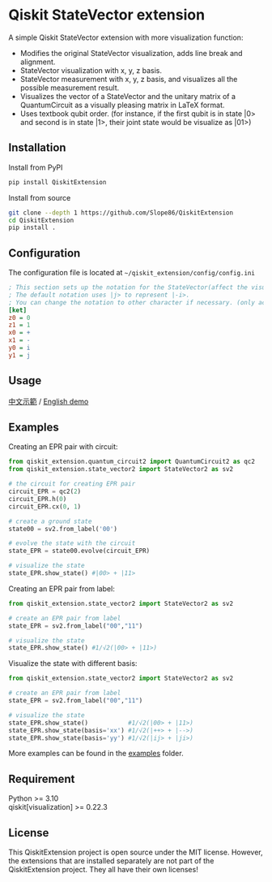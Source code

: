
# Qiskit StateVector extension

A simple Qiskit StateVector extension with more visualization function:

* Modifies the original StateVector visualization, adds line break and alignment.
* StateVector visualization with x, y, z basis.
* StateVector measurement with x, y, z basis, and visualizes all the possible measurement result.
* Visualizes the vector of a StateVector and the unitary matrix of a QuantumCircuit as a visually pleasing matrix in LaTeX format.
* Uses textbook qubit order. (for instance, if the first qubit is in state |0> and second is in state |1>, their joint state would be visualize as |01>)

## Installation

Install from PyPI

```bash
pip install QiskitExtension
```

Install from source

```bash
git clone --depth 1 https://github.com/Slope86/QiskitExtension
cd QiskitExtension
pip install .
```

## Configuration

The configuration file is located at `~/qiskit_extension/config/config.ini`

```ini
; This section sets up the notation for the StateVector(affect the visualization result and the constructor funcition from_label() ).
; The default notation uses |j> to represent |-i>. 
; You can change the notation to other character if necessary. (only accept single character.)
[ket]
z0 = 0
z1 = 1
x0 = +
x1 = -
y0 = i
y1 = j
```

## Usage

[中文示範](https://github.com/Slope86/QiskitExtension/blob/master/examples/0.%20%E5%9F%BA%E6%9C%AC%E6%93%8D%E4%BD%9C.ipynb) / [English demo](https://github.com/Slope86/QiskitExtension/blob/master/examples/eng%20(beta)/0.%20Basic%20operation.ipynb)

## Examples

Creating an EPR pair with circuit:

```python
from qiskit_extension.quantum_circuit2 import QuantumCircuit2 as qc2
from qiskit_extension.state_vector2 import StateVector2 as sv2

# the circuit for creating EPR pair
circuit_EPR = qc2(2)
circuit_EPR.h(0)
circuit_EPR.cx(0, 1)

# create a ground state
state00 = sv2.from_label('00')

# evolve the state with the circuit
state_EPR = state00.evolve(circuit_EPR)

# visualize the state
state_EPR.show_state() #|00> + |11>
```

Creating an EPR pair from label:
  
```python
from qiskit_extension.state_vector2 import StateVector2 as sv2

# create an EPR pair from label
state_EPR = sv2.from_label("00","11")

# visualize the state
state_EPR.show_state() #1/√2(|00> + |11>)
```

Visualize the state with different basis:

```python
from qiskit_extension.state_vector2 import StateVector2 as sv2

# create an EPR pair from label
state_EPR = sv2.from_label("00","11")

# visualize the state
state_EPR.show_state()           #1/√2(|00> + |11>)
state_EPR.show_state(basis='xx') #1/√2(|++> + |-->)
state_EPR.show_state(basis='yy') #1/√2(|ij> + |ji>)
```

More examples can be found in the [examples](https://github.com/Slope86/QiskitExtension/tree/master/examples) folder.

## Requirement

Python >= 3.10\
qiskit[visualization] >= 0.22.3

## License

This QiskitExtension project is open source under the MIT license.
However, the extensions that are installed separately are not part of the QiskitExtension project.
They all have their own licenses!
